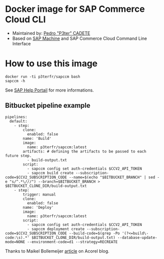 # Docker image for SAP Commerce Cloud CLI
* Maintained by: [Pedro "P3ter" CADETE](https://github.com/P3ter)
* Based on [SAP Machine](https://sap.github.io/SapMachine/) and SAP Commerce Cloud Command Line Interface

# How to use this image
```
docker run -ti p3terfr/sapccm bash
sapccm -h
```
See [SAP Help Portail](https://help.sap.com/viewer/9116f1cfd16049c3a531bfb6a681ff77/v2011/en-US/8acde53272c64efb908b9f0745498015.html) for more informations.

## Bitbucket pipeline example
```
pipelines:
  default:
    - step:
        clone:
          enabled: false
        name: 'Build'
        image:
          name: p3terfr/sapccm:latest
        artifacts: # defining the artifacts to be passed to each future step.
          - build-output.txt
        script:
          - sapccm config set auth-credentials $CCV2_API_TOKEN
          - sapccm build create --subscription-code=$CCV2_SUBSCRIPTION_CODE --name=$(echo "$BITBUCKET_BRANCH" | sed -e "s/^.*\///") --branch=$BITBUCKET_BRANCH > $BITBUCKET_CLONE_DIR/build-output.txt
    - step:
        trigger: manual
        clone:
          enabled: false
        name: 'Deploy'
        image:
          name: p3terfr/sapccm:latest
        script:
          - sapccm config set auth-credentials $CCV2_API_TOKEN
          - sapccm deployment create --subscription-code=$CCV2_SUBSCRIPTION_CODE --build-code=$(grep -Po '(?<=build\-code:\s).*' $BITBUCKET_CLONE_DIR/build-output.txt) --database-update-mode=NONE --environment-code=d1 --strategy=RECREATE
```
Thanks to Maikel Bollemeijer [article](https://www.acorel.nl/2020/10/sap-ccv2-how-to-do-nightly-builds-and-deploys-ci-cd/) on Acorel blog. 
